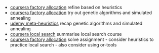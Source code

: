 
- [coursera factory allocation](./Coursera%20:%20Discrete%20Optimization/facility_location/) refine based on heuristics
- [coursera factory allocation](./Coursera%20:%20Discrete%20Optimization/facility_location/) try out genetic algorithms and simulated annealing
- [udemy meta-heuristics](./Udemy%20:%20AI%20and%20Meta-Heuristics%20(Combinatorial%20Optimization)%20Python/) recap genetic algorithms and simulated annealing
- [coursera local search](./docs/local_search_notes.md) summarise local search course
- [coursera factory allocation](./Coursera%20:%20Discrete%20Optimization/traveling_salesman/) solve assignment - consider heuristics to practice local search - also consider using or-tools